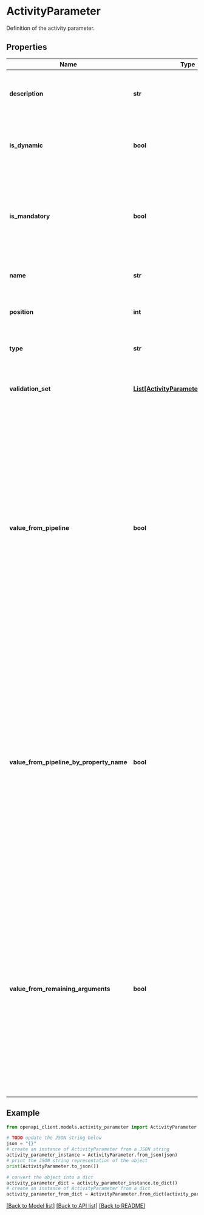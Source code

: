 # ActivityParameter

Definition of the activity parameter.

## Properties

Name | Type | Description | Notes
------------ | ------------- | ------------- | -------------
**description** | **str** | Gets or sets the description of the activity parameter. | [optional] 
**is_dynamic** | **bool** | Gets or sets a Boolean value that indicates true if the parameter is dynamic. | [optional] 
**is_mandatory** | **bool** | Gets or sets a Boolean value that indicates true if the parameter is required. If the value is false, the parameter is optional. | [optional] 
**name** | **str** | Gets or sets the name of the activity parameter. | [optional] 
**position** | **int** | Gets or sets the position of the activity parameter. | [optional] 
**type** | **str** | Gets or sets the type of the activity parameter. | [optional] 
**validation_set** | [**List[ActivityParameterValidationSet]**](ActivityParameterValidationSet.md) | Gets or sets the validation set of activity parameter. | [optional] 
**value_from_pipeline** | **bool** | Gets or sets a Boolean value that indicates true if the parameter can take values from the incoming pipeline objects. This setting is used if the cmdlet must access the complete input object. false indicates that the parameter cannot take values from the complete input object. | [optional] 
**value_from_pipeline_by_property_name** | **bool** | Gets or sets a Boolean value that indicates true if the parameter can be filled from a property of the incoming pipeline object that has the same name as this parameter. false indicates that the parameter cannot be filled from the incoming pipeline object property with the same name.  | [optional] 
**value_from_remaining_arguments** | **bool** | Gets or sets a Boolean value that indicates true if the cmdlet parameter accepts all the remaining command-line arguments that are associated with this parameter in the form of an array. false if the cmdlet parameter does not accept all the remaining argument values. | [optional] 

## Example

```python
from openapi_client.models.activity_parameter import ActivityParameter

# TODO update the JSON string below
json = "{}"
# create an instance of ActivityParameter from a JSON string
activity_parameter_instance = ActivityParameter.from_json(json)
# print the JSON string representation of the object
print(ActivityParameter.to_json())

# convert the object into a dict
activity_parameter_dict = activity_parameter_instance.to_dict()
# create an instance of ActivityParameter from a dict
activity_parameter_from_dict = ActivityParameter.from_dict(activity_parameter_dict)
```
[[Back to Model list]](../README.md#documentation-for-models) [[Back to API list]](../README.md#documentation-for-api-endpoints) [[Back to README]](../README.md)


